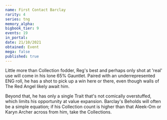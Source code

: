 ```yaml
---
name: First Contact Barclay
rarity: 4
series: tng
memory_alpha:
bigbook_tier: 9
events: 19
in_portal:
date: 21/10/2021
obtained: Event
mega: false
published: true
---
```


Little more than Collection fodder, Reg's best and perhaps only shot at 'real' use will come in his lone 65% Gauntlet. Paired with an underrepresented ENG roll, he has a shot to pick up a win here or there, even though walls of The Red Angel likely await him. 

Beyond that, he has only a single Trait that's not comically overstuffed, which limits his opportunity at value expansion. Barclay's Beholds will often be a simple equation; if his Collection count is higher than that Aleek-Om or Karyn Archer across from him, take the Collections.
